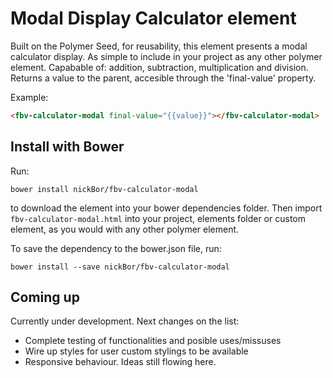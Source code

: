# Modal Display Calculator element

Built on the Polymer Seed, for reusability, this element presents a modal calculator display. As simple to include in your project as any other polymer element. Capabable of: addition, subtraction, multiplication and division. Returns a value to the parent, accesible through the 'final-value' property.

Example:
```html
<fbv-calculator-modal final-value="{{value}}"></fbv-calculator-modal>
```

## Install with Bower

Run:

`bower install nickBor/fbv-calculator-modal`

to download the element into your bower dependencies folder. Then import `fbv-calculator-modal.html` into your project, elements folder or custom element, as you would with any other polymer element.

To save the dependency to the bower.json file, run:

`bower install --save nickBor/fbv-calculator-modal`


## Coming up

Currently under development. Next changes on the list:

- Complete testing of functionalities and posible uses/missuses
- Wire up styles for user custom stylings to be available
- Responsive behaviour. Ideas still flowing here.